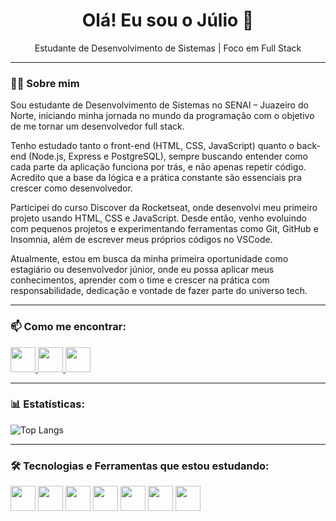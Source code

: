 <h1 align="center">Olá! Eu sou o Júlio 👋</h1>

<p align="center">
  Estudante de Desenvolvimento de Sistemas | Foco em Full Stack 
</p>

---

### 👨‍💻 Sobre mim
Sou estudante de Desenvolvimento de Sistemas no SENAI – Juazeiro do Norte, iniciando minha jornada no mundo da programação com o objetivo de me tornar um desenvolvedor full stack.

Tenho estudado tanto o front-end (HTML, CSS, JavaScript) quanto o back-end (Node.js, Express e PostgreSQL), sempre buscando entender como cada parte da aplicação funciona por trás, e não apenas repetir código. Acredito que a base da lógica e a prática constante são essenciais pra crescer como desenvolvedor.

Participei do curso Discover da Rocketseat, onde desenvolvi meu primeiro projeto usando HTML, CSS e JavaScript. Desde então, venho evoluindo com pequenos projetos e experimentando ferramentas como Git, GitHub e Insomnia, além de escrever meus próprios códigos no VSCode.

Atualmente, estou em busca da minha primeira oportunidade como estagiário ou desenvolvedor júnior, onde eu possa aplicar meus conhecimentos, aprender com o time e crescer na prática com responsabilidade, dedicação e vontade de fazer parte do universo tech.

---

### 📫 Como me encontrar:

  <a href="https://www.linkedin.com/in/juliocalencar">
    <img src="https://img.shields.io/badge/-LinkedIn-0077B5?style=for-the-badge&logo=linkedin&logoColor=white" height="40"/>
  </a>
  <a href="https://github.com/JulioAlencar0">
    <img src="https://img.shields.io/badge/-GitHub-181717?style=for-the-badge&logo=github&logoColor=white" height="40"/>
  </a>
  <a href="https://instagram.com/_alencrx">
    <img src="https://img.shields.io/badge/-Instagram-E4405F?style=for-the-badge&logo=instagram&logoColor=white" height="40"/>
  </a>


---

### 📊 Estatísticas:

![Top Langs](https://github-readme-stats.vercel.app/api/top-langs/?username=JulioAlencar0&layout=compact&theme=github_dark) 

---
### 🛠️ Tecnologias e Ferramentas que estou estudando:

<p 
  <img src="https://img.shields.io/badge/-HTML5-E34F26?style=for-the-badge&logo=html5&logoColor=white" height="40"/>
  <img src="https://img.shields.io/badge/-CSS3-1572B6?style=for-the-badge&logo=css3&logoColor=white" height="40"/>
  <img src="https://img.shields.io/badge/-JavaScript-F7DF1E?style=for-the-badge&logo=javascript&logoColor=black" height="40"/>
  <img src="https://img.shields.io/badge/-Node.js-339933?style=for-the-badge&logo=node.js&logoColor=white" height="40"/>
  <img src="https://img.shields.io/badge/-PostgreSQL-4169E1?style=for-the-badge&logo=postgresql&logoColor=white" height="40"/>
  <img src="https://img.shields.io/badge/-Git-F05032?style=for-the-badge&logo=git&logoColor=white" height="40"/>
  <img src="https://img.shields.io/badge/-Insomnia-4000BF?style=for-the-badge&logo=insomnia&logoColor=white" height="40"/>
  <img src="https://img.shields.io/badge/-VSCode-007ACC?style=for-the-badge&logo=visualstudiocode&logoColor=white" height="40"/>
</p>

